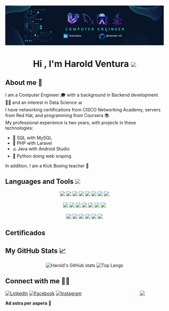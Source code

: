 [![ProfileBanner](https://github.com/Harold-VO/Harold-VO/blob/main/banner_haroldvo.png)](https://github.com/Harold-VO)
<h1 align="center"><b>Hi , I'm Harold Ventura </b><img src="https://media.giphy.com/media/hvRJCLFzcasrR4ia7z/giphy.gif" width="35"></h1>

## About me 📖
I am a Computer Engineer 🎓 with a background in Backend development 👨‍💻 and an interest in Data Science 📊 <br/>
I have networking certifications from CISCO Networking Academy, servers from Red Hat, and programming from Coursera 📚 <br/>
My professional experience is two years, with projects in these technologies:
<ul>
	<li>🐬 SQL with MySQL</li>
	<li>🐘 PHP with Laravel</li>
	<li>♨️ Java with Android Studio</li>
	<li>🐍 Python doing web sraping</li>
</ul>
In addition, I am a Kick Boxing teacher 🥊</p>

<h2> Languages and Tools <img src = "https://media2.giphy.com/media/QssGEmpkyEOhBCb7e1/giphy.gif?cid=ecf05e47a0n3gi1bfqntqmob8g9aid1oyj2wr3ds3mg700bl&rid=giphy.gif" width = 32px> </h2>
<div align="center">
	<code><img src="https://skillicons.dev/icons?i=html"></code>
	<code><img src="https://skillicons.dev/icons?i=css"></code>
	<code><img src="https://skillicons.dev/icons?i=js"></code>
	<code><img src="https://skillicons.dev/icons?i=php"></code>
	<code><img src="https://skillicons.dev/icons?i=mysql"></code>
	<code><img src="https://skillicons.dev/icons?i=java"></code>
	<code><img src="https://skillicons.dev/icons?i=python"></code>
	<code><img src="https://skillicons.dev/icons?i=cpp"></code>
	<br><br>
	<code><img src="https://skillicons.dev/icons?i=laravel"></code>
	<code><img src="https://skillicons.dev/icons?i=androidstudio"></code>
	<code><img src="https://skillicons.dev/icons?i=anaconda"></code>
	<code><img src="https://skillicons.dev/icons?i=arduino"></code>
	<code><img src="https://skillicons.dev/icons?i=postman"></code>
	<code><img src="https://skillicons.dev/icons?i=git"></code>
	<code><img src="https://skillicons.dev/icons?i=github"></code>
	<br><br>
	<code><img src="https://skillicons.dev/icons?i=windows"></code>
	<code><img src="https://skillicons.dev/icons?i=linux"></code>
	<code><img src="https://skillicons.dev/icons?i=redhat"></code>
	<code><img src="https://skillicons.dev/icons?i=vscode"></code>
	<code><img src="https://skillicons.dev/icons?i=figma"></code>
	<code><img src="https://skillicons.dev/icons?i=bootstrap"></code>
</div>

## Certificados

## My GitHub Stats 📈

<div align="center">

![Harold's GitHub stats](https://github-readme-stats.vercel.app/api?username=harold-vo&show_icons=true&theme=radical)
![Top Langs](https://github-readme-stats.vercel.app/api/top-langs/?username=harold-vo&layout=compact&theme=radical)

</div>

<h2> Connect with me 🙋‍♂️ </h2>

<div>

<img src = "https://media3.giphy.com/media/v1.Y2lkPTc5MGI3NjExYTd3cDR4ZmhpbjVuNHp6ZWswaTltbnZ3eDBydjZzODU0ZXdtaGFuOSZlcD12MV9pbnRlcm5hbF9naWZfYnlfaWQmY3Q9Zw/2IudUHdI075HL02Pkk/giphy.gif" align="right" width = 15% style="max-width: 100%; display: inline-block;">
	
[![LinkedIn](https://img.shields.io/badge/linkedin%20-%230077B5.svg?&style=for-the-badge&logo=linkedin&logoColor=white)](https://www.linkedin.com/in/haroldvo)
[![Facebook](https://img.shields.io/badge/facebook-%231877F2.svg?&style=for-the-badge&logo=facebook&logoColor=white)](https://facebook.com/harold.ventura.950286)
[![Instagram](https://img.shields.io/badge/instagram%20-%23E4405F.svg?&style=for-the-badge&logo=Instagram&logoColor=white)](https://instagram.com/harold__vo)

<p><b>Ad astra per aspera</b> 🌠</9>

</div>
